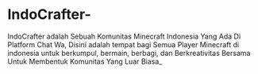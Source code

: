 # IndoCrafter-
IndoCrafter adalah Sebuah Komunitas Minecraft Indonesia Yang Ada Di Platform Chat Wa, Disini adalah tempat bagi Semua Player Minecraft di indonesia untuk berkumpul, bermain, berbagi, dan Berkreativitas Bersama Untuk Membentuk Komunitas Yang Luar Biasa_
